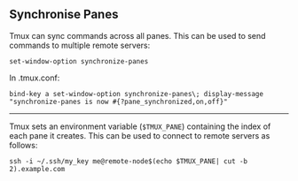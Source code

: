 ## Synchronise Panes

Tmux can sync commands across all panes. This can be used to send commands to multiple remote servers:

```
set-window-option synchronize-panes
```

In .tmux.conf:

```
bind-key a set-window-option synchronize-panes\; display-message "synchronize-panes is now #{?pane_synchronized,on,off}"
```

----

Tmux sets an environment variable (`$TMUX_PANE`) containing the index of each pane it creates. This can be used to connect to remote servers as follows:

```
ssh -i ~/.ssh/my_key me@remote-node$(echo $TMUX_PANE| cut -b 2).example.com
```
